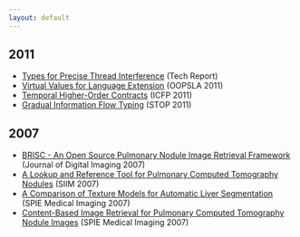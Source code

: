 ```yaml
---
layout: default
---
```


## 2011

* [Types for Precise Thread Interference](/papers/types-for-precise-thread-interference.html) (Tech Report)
* [Virtual Values for Language Extension](/papers/virtual-values-for-language-extension.html) (OOPSLA 2011)
* [Temporal Higher-Order Contracts](/papers/temporal-higher-order-contracts.html) (ICFP 2011)
* [Gradual Information Flow Typing](/papers/gradual-information-flow-typing.html) (STOP 2011)

## 2007

* [BRISC - An Open Source Pulmonary Nodule Image Retrieval Framework](/papers/brisc-an-open-source-pulmonary-nodule-image-retrieval-framework.html) (Journal of Digital Imaging 2007)
* [A Lookup and Reference Tool for Pulmonary Computed Tomography Nodules](/papers/a-lookup-and-reference-tool-for-pulmonary-computed-tomography-nodules.html) (SIIM 2007)
* [A Comparison of Texture Models for Automatic Liver Segmentation](/papers/a-comparison-of-texture-models-for-automatic-liver-segmentation.html) (SPIE Medical Imaging 2007)
* [Content-Based Image Retrieval for Pulmonary Computed Tomography Nodule Images](/papers/content-based-image-retrieval-for-pulmonary-computed-tomography-nodule-images.html) (SPIE Medical Imaging 2007)